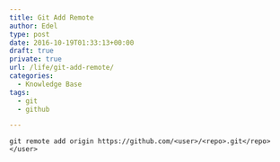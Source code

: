 ```yaml
---
title: Git Add Remote
author: Edel
type: post
date: 2016-10-19T01:33:13+00:00
draft: true
private: true
url: /life/git-add-remote/
categories:
  - Knowledge Base
tags:
  - git
  - github

---
```

`git remote add origin https://github.com/<user>/<repo>.git</repo></user>`

<ol class="footnote">
</ol>